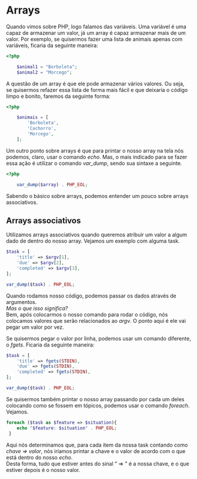 # Arrays
Quando vimos sobre PHP, logo falamos das variáveis. Uma variável é uma capaz de armazenar um valor, já um array é capaz armazenar mais de um valor. Por exemplo, se quisermos fazer uma lista de animais apenas com variáveis, ficaria da seguinte maneira:

```php
<?php

    $animal1 = "Borboleta";
    $animal2 = "Morcego";
```

A questão de um array é que ele pode armazenar vários valores. Ou seja, se quisermos refazer essa lista de forma mais fácil e que deixaria o código limpo e bonito, faremos da seguinte forma:

```php
<?php

    $animais = [
        'Borboleta',
        'Cachorro',
        'Morcego',
    ];
```

Um outro ponto sobre arrays é que para printar o nosso array na tela nós podemos, claro, usar o comando *echo*. Mas, o mais indicado para se fazer essa ação é utilizar o comando *var_dump*, sendo sua sintaxe a seguinte.

```php
<?php

    var_dump($array) . PHP_EOL;
```

Sabendo o básico sobre arrays, podemos entender um pouco sobre arrays associativos.

## Arrays associativos
Utilizamos arrays associativos quando queremos atribuir um valor a algum dado de dentro do nosso array. Vejamos um exemplo com alguma task.

```php
$task = [
    'title' => $argv[1],
    'due' => $argv[2],
    'completed' => $argv[3],
];

var_dump($task) . PHP_EOL;
```

Quando rodamos nosso código, podemos passar os dados através de argumentos.  
*Mas o que isso significa?*  
Bem, após colocarmos o nosso comando para rodar o código, nós colocamos valores que serão relacionados ao *argv*. O ponto aqui é ele vai pegar um valor por vez.  

Se quisermos pegar o valor por linha, podemos usar um comando diferente, o *fgets*. Ficaria da seguinte maneira:  

```php
$task = [
    'title' => fgets(STDIN),
    'due' => fgets(STDIN),
    'completed' => fgets(STDIN),
];

var_dump($task) . PHP_EOL;
```

Se quisermos também printar o nosso array passando por cada um deles colocando como se fossem em tópicos, podemos usar o comando *foreach*. Vejamos.

```php
foreach ($task as $feature => $situation){
    echo "$feature: $situation" . PHP_EOL;
 } 
 ```

Aqui nós determinamos que, para cada item da nossa task contando como *chave => valor*, nós iríamos printar a chave e o valor de acordo com o que está dentro do nosso *echo*.  
Desta forma, tudo que estiver antes do sinal " => " é a nossa chave, e o que estiver depois é o nosso valor.